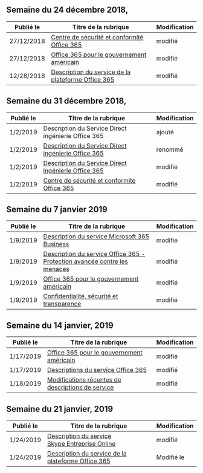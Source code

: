 <!-- This file is generated automatically each week. Changes made to this file will be overwritten.-->




## <a name="week-of-december-24-2018"></a>Semaine du 24 décembre 2018,


| Publié le |Titre de la rubrique | Modification |
|------|------------|--------|
| 27/12/2018 | [Centre de sécurité et conformité Office 365](/Office365/ServiceDescriptions/office-365-platform-service-description/office-365-securitycompliance-center) | modifié |
| 27/12/2018 | [Office 365 pour le gouvernement américain](/Office365/ServiceDescriptions/office-365-platform-service-description/office-365-us-government/office-365-us-government) | modifié |
| 12/28/2018 | [Description du service de la plateforme Office 365](/Office365/ServiceDescriptions/office-365-platform-service-description/office-365-platform-service-description) | modifié |


## <a name="week-of-december-31-2018"></a>Semaine du 31 décembre 2018,


| Publié le |Titre de la rubrique | Modification |
|------|------------|--------|
| 1/2/2019 | Description du Service Direct ingénierie Office 365 | ajouté |
| 1/2/2019 | [Description du Service Direct ingénierie Office 365](/Office365/ServiceDescriptions/office-365-engineering-direct-service-description) | renommé |
| 1/2/2019 | [Description du Service Direct ingénierie Office 365](/Office365/ServiceDescriptions/office-365-engineering-direct-service-description) | modifié |
| 1/2/2019 | [Centre de sécurité et conformité Office 365](/Office365/ServiceDescriptions/office-365-platform-service-description/office-365-securitycompliance-center) | modifié |


## <a name="week-of-january-07-2019"></a>Semaine du 7 janvier 2019


| Publié le |Titre de la rubrique | Modification |
|------|------------|--------|
| 1/9/2019 | [Description du service Microsoft 365 Business](/Office365/ServiceDescriptions/microsoft-365-business-service-description) | modifié |
| 1/9/2019 | [Description du service Office 365 - Protection avancée contre les menaces](/Office365/ServiceDescriptions/office-365-advanced-threat-protection-service-description) | modifié |
| 1/9/2019 | [Office 365 pour le gouvernement américain](/Office365/ServiceDescriptions/office-365-platform-service-description/office-365-us-government/office-365-us-government) | modifié |
| 1/9/2019 | [Confidentialité, sécurité et transparence](/Office365/ServiceDescriptions/office-365-platform-service-description/privacy-security-and-transparency) | modifié |


## <a name="week-of-january-14-2019"></a>Semaine du 14 janvier, 2019


| Publié le |Titre de la rubrique | Modification |
|------|------------|--------|
| 1/17/2019 | [Office 365 pour le gouvernement américain](/Office365/ServiceDescriptions/office-365-platform-service-description/office-365-us-government/office-365-us-government) | modifié |
| 1/17/2019 | [Descriptions du service Office 365](/Office365/ServiceDescriptions/office-365-service-descriptions-technet-library) | modifié |
| 1/18/2019 | [Modifications récentes de descriptions de service](/Office365/ServiceDescriptions/recent-service-descriptions-changes) | modifié |


## <a name="week-of-january-21-2019"></a>Semaine du 21 janvier, 2019


| Publié le |Titre de la rubrique | Modification |
|------|------------|--------|
| 1/24/2019 | [Description du service Skype Entreprise Online](/Office365/ServiceDescriptions/skype-for-business-online-service-description/skype-for-business-online-service-description) | modifié |
| 1/24/2019 | [Description du service de la plateforme Office 365](/Office365/ServiceDescriptions/office-365-platform-service-description/office-365-platform-service-description) | Modifié le |
